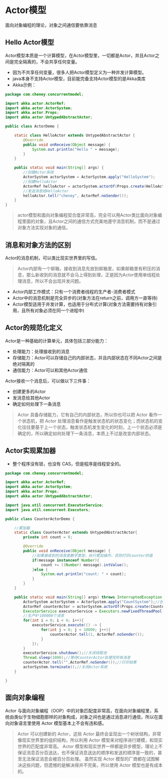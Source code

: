 # Actor模型
面向对象编程的理论，对象之间通信要依靠消息

## Hello Actor模型
Actor模型本质是一个计算模型，在Actor模型里，一切都是Actor，并且Actor之间是完全隔离的，不会共享任何变量。

- 因为不共享任何变量，很多人把Actor模型定义为一种并发计算模型。
- java本身不支持Actor模型，目前能完备支持Actor模型的是Akka类库
- Akka示例：
```java
package com.cheney.concurrentmodel;

import akka.actor.ActorRef;
import akka.actor.ActorSystem;
import akka.actor.Props;
import akka.actor.UntypedAbstractActor;

public class ActorDemo {

    static class HelloActor extends UntypedAbstractActor {
        @Override
        public void onReceive(Object message) {
            System.out.println("Hello " + message);
        }
    }

    public static void main(String[] args) {
        //创建Actor系统
        ActorSystem actorSystem = ActorSystem.apply("HelloSystem");
        //创建HelloActor
        ActorRef helloActor = actorSystem.actorOf(Props.create(HelloActor.class));
        //发送消息给HelloActor
        helloActor.tell("cheney", ActorRef.noSender());
    }
}
```
> actor模型和面向对象编程契合度非常高，完全可以用Actor类比面向对象编程里面的对象，且Actor之间的通信方式完美地遵守消息机制，而不是通过对象方法实现对象的通信。

## 消息和对象方法的区别
Actor的消息机制，可以类比现实世界里的写信。
> Actor内部有一个邮箱，接收到消息先放到邮箱里，如果邮箱里有积压的消息，那么新收到的消息就不会马上得到处理，正是因为Actor使用单线程处理消息，所以不会出现并发问题。

- Actor内部工作模式：只有一个消费者线程的生产者-消费者模式
- Actor中的消息机制是完全异步的(对象方法在return之前，调用方一直等待)
- Actor模型适用于并发计算，也适用于分布式计算(对象方法需要持有对象引用，且所有对象必须在同一个进程中)

## Actor的规范化定义
Actor是一种基础的计算单元，具体包括三部分能力：
- 处理能力：处理接收到的消息
- 存储能力：Actor可以存储自己的内部状态，并且内部状态在不同Actor之间是绝对隔离的
- 通信能力：Actor可以和其他Actor通信

Actor接收一个消息后，可以做以下三件事：
- 创建更多的Actor
- 发消息给其他Actor
- 确定如何处理下一条消息
>  Actor 具备存储能力，它有自己的内部状态，所以你也可以把 Actor 看作一个状态机，把 Actor 处理消息看作是触发状态机的状态变化；而状态机的变化往往要基于上一个状态，触发状态机发生变化的时刻，上一个状态必须是确定的，所以确定如何处理下一条消息，本质上不过是改变内部状态。


## Actor实现累加器
- 整个程序没有锁，也没有 CAS，但是程序是线程安全的。
```java
package com.cheney.concurrentmodel;

import akka.actor.ActorRef;
import akka.actor.ActorSystem;
import akka.actor.Props;
import akka.actor.UntypedAbstractActor;

import java.util.concurrent.ExecutorService;
import java.util.concurrent.Executors;

public class CounterActorDemo {

    //累加器
    static class CounterActor extends UntypedAbstractActor{
        private int count = 0;

        @Override
        public void onReceive(Object message) {
            //如果接收到的消息是数字类型，执行累加操作，否则打印counter的值
            if(message instanceof Number){
                count += ((Number) message).intValue();
            }else {
                System.out.println("count: " + count);
            }
        }
    }

    public static void main(String[] args) throws InterruptedException {
        ActorSystem actorSystem = ActorSystem.apply("CountSystem");//创建Actor系统
        ActorRef counterActor = actorSystem.actorOf(Props.create(CounterActor.class));//创建CounterActor
        ExecutorService executorService = Executors.newFixedThreadPool(4);//4个线程生产消息
        //生产4*100000个消息
        for(int i = 0; i < 4; i++){
            executorService.execute(() -> {
                for(int j = 0; j < 10000; j++){
                    counterActor.tell(1, ActorRef.noSender());
                }
            });
        }
        executorService.shutdown();//关闭线程池
        Thread.sleep(1000);//等待CounterActor处理完所有消息
        counterActor.tell("",ActorRef.noSender());//打印结果
        actorSystem.terminate();//关闭Actor系统
    }

}
```


## 面向对象编程
Actor 与面向对象编程（OOP）中的对象匹配度非常高，在面向对象编程里，系统由类似于生物细胞那样的对象构成，对象之间也是通过消息进行通信，所以在面向对象语言里使用 Actor 模型基本上不会有违和感。

> Actor 可以创建新的 Actor，这些 Actor 最终会呈现出一个树状结构，非常像现实世界里的组织结构，所以利用 Actor 模型来对程序进行建模，和现实世界的匹配度非常高。
> Actor 模型和现实世界一样都是异步模型，理论上不保证消息百分百送达，也不保证消息送达的顺序和发送的顺序是一致的，甚至无法保证消息会被百分百处理。
> 虽然实现 Actor 模型的厂商都在试图解决这些问题，但遗憾的是解决得并不完美，所以使用 Actor 模型也是有成本的。
